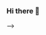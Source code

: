 ### Hi there 👋

<!--
**BatuhanAktan/BatuhanAktan** is a ✨ _special_ ✨ repository because its `README.md` (this file) appears on your GitHub profile.

Here are some ideas to get you started:

## About me 🔭
- 😄 Pronouns: He/Him
- I’m a student 🎓 
- I'm a Ski Instructor 🎿 
- I'm a Programmer 💻
## Skills 🤹‍
<img align="left" alt="Python" width="26px" src="https://raw.githubusercontent.com/github/explore/78df643247d429f6cc873026c0622819ad797942/topics/python/python.png" />
<img align="left" alt="Visual Studio Code" width="26px" src="https://raw.githubusercontent.com/github/explore/80688e429a7d4ef2fca1e82350fe8e3517d3494d/topics/visual-studio-code/visual-studio-code.png" />
<img align="left" alt="GitHub" width="26px" src="https://raw.githubusercontent.com/github/explore/78df643247d429f6cc873026c0622819ad797942/topics/github/github.png" />

## 🌱 I’m currently learning 
- KIVYMD and Mobile App development 📱
- Artificial Intelligence 🤖
## 💬 Ask me about
- Skiing, Python or Turkey.
##📫 How to reach me:
- Email: batuhanaktan@gmail.com 📧
- LinkedIn: 
- ⚡ Fun fact: ...
<details>
  <summary>:zap: GitHub Stats</summary>

  <img align="left" alt="JodyZ0203's GitHub Stats" src="https://github-readme-stat.jodyz0203.vercel.app/api?username=jodyz0203&show_icons=true&hide_border=true" />

</details>

<details>
  <summary>:zap: GitHub Language Stats</summary>
  
  [![Top Langs](https://github-readme-stats.vercel.app/api/top-langs/?username=jodyz0203&layout=compact)](https://github.com/anuraghazra/github-readme-stats)
</details>

<details>
  <summary>:zap: More Github Stastistics...</summary>
  <p align = "center">
    <img src="https://wakatime.com/share/@647db372-066e-49a9-90a2-4f9e71bdc070/ba83aa0b-96d7-4cd8-9bad-dc878a63853a.svg" height="395"/>
  </p>
</details>


<!--START_SECTION:waka-->
<!--END_SECTION:waka-->
-->
